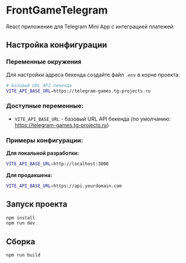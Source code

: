 # FrontGameTelegram

React приложение для Telegram Mini App с интеграцией платежей.

## Настройка конфигурации

### Переменные окружения

Для настройки адреса бекенда создайте файл `.env` в корне проекта:

```bash
# Базовый URL API бекенда
VITE_API_BASE_URL=https://telegram-games.tg-projects.ru
```

### Доступные переменные:

- `VITE_API_BASE_URL` - базовый URL API бекенда (по умолчанию: https://telegram-games.tg-projects.ru)

### Примеры конфигурации:

**Для локальной разработки:**
```bash
VITE_API_BASE_URL=http://localhost:3000
```

**Для продакшена:**
```bash
VITE_API_BASE_URL=https://api.yourdomain.com
```

## Запуск проекта

```bash
npm install
npm run dev
```

## Сборка

```bash
npm run build
```
